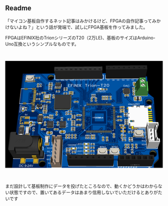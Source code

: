 ## Readme

「マイコン基板自作するネット記事はみかけるけど、FPGAの自作記事ってみかけないよね？」という話が発端で、試しにFPGA基板を作ってみました。

FPGAはEFINIX社のTrionシリーズのT20（2万LE)、基板のサイズはArduino-Uno互換というシンプルなものです。

<br>

![](3D_PCB1.png)  

<br>

まだ設計して基板制作にデータを投げたところなので、動くかどうかはわからない状態ですので、置いてあるデータはあまり信用しないでいただけるとありがたいです

<br>

<br>
